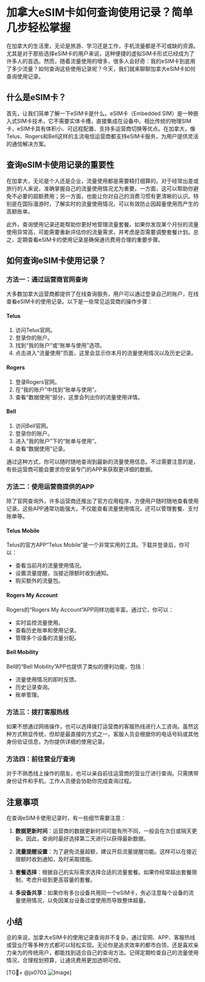 # 加拿大eSIM卡如何查询使用记录？简单几步轻松掌握

在加拿大的生活里，无论是旅游、学习还是工作，手机流量都是不可或缺的资源。尤其是对于那些选择eSIM卡的用户来说，这种便捷的虚拟SIM卡形式已经成为了许多人的首选。然而，随着流量使用的增多，很多人会好奇：我的eSIM卡到底用了多少流量？如何查询这些使用记录呢？今天，我们就来聊聊加拿大eSIM卡如何查询使用记录。

## 什么是eSIM卡？

首先，让我们简单了解一下eSIM卡是什么。eSIM卡（Embedded SIM）是一种嵌入式SIM卡技术，它不需要实体卡槽，直接集成在设备中。相比传统的物理SIM卡，eSIM卡具有体积小、可远程配置、支持多运营商切换等优点。在加拿大，像Telus、Rogers和Bell这样的主流电信运营商都支持eSIM卡服务，为用户提供灵活的通信解决方案。

## 查询eSIM卡使用记录的重要性

在加拿大，无论是个人还是企业，流量使用都是需要精打细算的。对于经常出差或旅行的人来说，准确掌握自己的流量使用情况尤为重要。一方面，这可以帮助你避免不必要的超额费用；另一方面，也能让你对自己的消费习惯有更清晰的认识。特别是在国际漫游时，了解实时的流量使用情况，可以有效防止因超量使用而产生的高额账单。

此外，查询使用记录还能帮助你更好地管理流量套餐。如果你发现某个月份的流量使用异常高，可能需要重新评估你的流量需求，并考虑是否需要调整套餐计划。总之，定期查看eSIM卡的使用记录是确保通讯费用合理的重要步骤。

## 如何查询eSIM卡使用记录？

### 方法一：通过运营商官网查询

大多数加拿大运营商都提供了在线查询服务，用户可以通过登录自己的账户，在线查看eSIM卡的使用记录。以下是一些常见运营商的操作步骤：

#### Telus
1. 访问Telus官网。
2. 登录你的账户。
3. 找到“我的账户”或“账单与使用”选项。
4. 点击进入“流量使用”页面，这里会显示你本月的流量使用情况以及历史记录。

#### Rogers
1. 登录Rogers官网。
2. 在“我的账户”中找到“账单与使用”。
3. 查看“数据使用”部分，这里会列出你的流量使用详情。

#### Bell
1. 访问Bell官网。
2. 登录你的账户。
3. 进入“我的账户”下的“账单与使用”。
4. 查看“数据使用”记录。

通过这种方式，你可以随时随地查询到最新的流量使用信息。不过需要注意的是，有些运营商可能会要求你安装专门的APP来获取更详细的数据。

### 方法二：使用运营商提供的APP

除了官网查询外，许多运营商还推出了官方应用程序，方便用户随时随地查看使用记录。这些APP通常功能强大，不仅能查看流量使用情况，还可以管理套餐、支付账单等。

#### Telus Mobile
Telus的官方APP“Telus Mobile”是一个非常实用的工具。下载并登录后，你可以：
- 查看当前月的流量使用情况。
- 设置流量提醒，当接近限额时收到通知。
- 购买额外的流量包。

#### Rogers My Account
Rogers的“Rogers My Account”APP同样功能丰富。通过它，你可以：
- 实时监控流量使用。
- 查看历史账单和使用记录。
- 管理多个设备的流量分配。

#### Bell Mobility
Bell的“Bell Mobility”APP也提供了类似的便利功能，包括：
- 流量使用情况的即时反馈。
- 历史记录查询。
- 账单管理。

### 方法三：拨打客服热线

如果不想通过网络操作，也可以选择拨打运营商的客服热线进行人工咨询。虽然这种方式稍显传统，但却是最直接的方式之一。客服人员会根据你的电话号码或其他身份验证信息，为你提供详细的使用记录。

### 方法四：前往营业厅查询

对于不熟悉线上操作的朋友，也可以亲自前往运营商的营业厅进行查询。只需携带身份证件和手机，工作人员便会协助你完成查询过程。

## 注意事项

在查询eSIM卡使用记录时，有一些细节需要注意：

1. **数据更新时间**：运营商的数据更新时间可能有所不同，一般会在次日或隔天更新。因此，查询时最好选择第二天进行以获得最新数据。

2. **流量提醒设置**：为了避免流量超额，建议开启流量提醒功能。这样可以在接近限额时收到通知，及时采取措施。

3. **套餐选择**：根据自己的实际需求选择合适的流量套餐。如果你经常超出套餐限制，考虑升级到更高容量的套餐。

4. **多设备共享**：如果你有多台设备共用同一个eSIM卡，务必注意每个设备的流量使用情况，以免因某台设备过度使用而导致整体超量。

## 小结

总的来说，加拿大eSIM卡的使用记录查询并不复杂，通过官网、APP、客服热线或营业厅等多种方式都可以轻松实现。无论你是追求效率的都市白领，还是喜欢亲力亲为的传统用户，都能找到适合自己的查询方法。记得定期检查自己的流量使用情况，合理规划预算，让通讯费用更加透明可控。

[TG💪+ @jx0703 ![Image](https://github.com/user-attachments/assets/dbca1d08-cadb-493c-b0ec-ad6f7a83f270)]